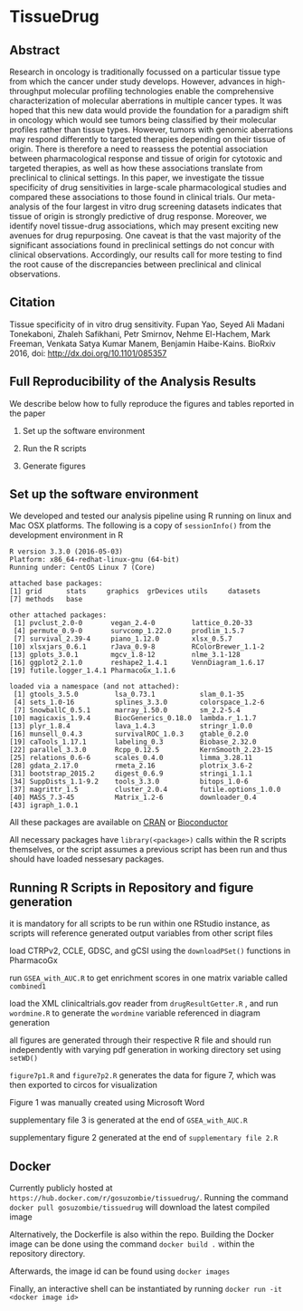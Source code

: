 # TissueDrug

Abstract
--------
Research in oncology is traditionally focussed on a particular  tissue type from which the cancer under study develops. However, advances in high-throughput molecular profiling technologies enable the comprehensive characterization of molecular aberrations in multiple cancer types. It was hoped that this new data would provide the foundation for a paradigm shift in oncology which would see tumors being classified by their molecular profiles rather than tissue types. However, tumors with genomic aberrations may respond differently to targeted therapies depending on their tissue of origin. There is therefore a need to reassess the potential association between pharmacological response and tissue of origin for cytotoxic and targeted therapies, as well as how these associations translate from preclinical to clinical settings. In this paper, we investigate the tissue specificity of drug sensitivities in large-scale pharmacological studies and compared these associations to those found in clinical trials. Our meta-analysis of the four largest in vitro drug screening datasets indicates that tissue of origin is strongly predictive of drug response. Moreover, we identify novel tissue-drug associations, which may present exciting new avenues for drug repurposing. One caveat is that the vast majority of the significant associations found in preclinical settings do not concur with clinical observations. Accordingly, our results call for more testing to find the root cause of the discrepancies between preclinical and clinical observations.


Citation
--------

Tissue specificity of in vitro drug sensitivity. Fupan Yao, Seyed Ali Madani Tonekaboni, Zhaleh Safikhani, Petr Smirnov, Nehme El-Hachem, Mark Freeman, Venkata Satya Kumar Manem, Benjamin Haibe-Kains. BioRxiv 2016, doi: http://dx.doi.org/10.1101/085357


Full Reproducibility of the Analysis Results
--------------------------------------------

We describe below how to fully reproduce the figures and tables reported in the paper

1.  Set up the software environment

2.  Run the R scripts

3.  Generate figures

Set up the software environment
-------------------------------

We developed and tested our analysis pipeline using R running on linux and Mac OSX platforms. The following is a copy of `sessionInfo()` from the development environment in R

```
R version 3.3.0 (2016-05-03)
Platform: x86_64-redhat-linux-gnu (64-bit)
Running under: CentOS Linux 7 (Core)

attached base packages:
[1] grid      stats     graphics  grDevices utils     datasets 
[7] methods   base  

other attached packages:
 [1] pvclust_2.0-0       vegan_2.4-0         lattice_0.20-33    
 [4] permute_0.9-0       survcomp_1.22.0     prodlim_1.5.7      
 [7] survival_2.39-4     piano_1.12.0        xlsx_0.5.7         
[10] xlsxjars_0.6.1      rJava_0.9-8         RColorBrewer_1.1-2 
[13] gplots_3.0.1        mgcv_1.8-12         nlme_3.1-128       
[16] ggplot2_2.1.0       reshape2_1.4.1      VennDiagram_1.6.17 
[19] futile.logger_1.4.1 PharmacoGx_1.1.6  

loaded via a namespace (and not attached):
 [1] gtools_3.5.0         lsa_0.73.1           slam_0.1-35         
 [4] sets_1.0-16          splines_3.3.0        colorspace_1.2-6    
 [7] SnowballC_0.5.1      marray_1.50.0        sm_2.2-5.4          
[10] magicaxis_1.9.4      BiocGenerics_0.18.0  lambda.r_1.1.7      
[13] plyr_1.8.4           lava_1.4.3           stringr_1.0.0       
[16] munsell_0.4.3        survivalROC_1.0.3    gtable_0.2.0        
[19] caTools_1.17.1       labeling_0.3         Biobase_2.32.0      
[22] parallel_3.3.0       Rcpp_0.12.5          KernSmooth_2.23-15  
[25] relations_0.6-6      scales_0.4.0         limma_3.28.11       
[28] gdata_2.17.0         rmeta_2.16           plotrix_3.6-2       
[31] bootstrap_2015.2     digest_0.6.9         stringi_1.1.1       
[34] SuppDists_1.1-9.2    tools_3.3.0          bitops_1.0-6        
[37] magrittr_1.5         cluster_2.0.4        futile.options_1.0.0
[40] MASS_7.3-45          Matrix_1.2-6         downloader_0.4      
[43] igraph_1.0.1 
```

All these packages are available on [CRAN](http://cran.r-project.org) or [Bioconductor](http://www.bioconductor.org)

All necessary packages have `library(<package>)` calls within the R scripts themselves, or the script assumes a previous script has been run and thus should have loaded nessesary packages. 

Running R Scripts in Repository and figure generation
-------------------------------
it is mandatory for all scripts to be run within one RStudio instance, as scripts will reference generated output variables from other script files

load CTRPv2, CCLE, GDSC, and gCSI using the `downloadPSet()` functions in PharmacoGx

run `GSEA_with_AUC.R` to get enrichment scores in one matrix variable called `combined1`

load the XML clinicaltrials.gov reader from `drugResultGetter.R` , and run `wordmine.R` to generate the `wordmine` variable referenced in diagram generation 

all figures are generated through their respective R file and should run independently with varying pdf generation in working directory set using `setWD()`

`figure7p1.R` and `figure7p2.R` generates the data for figure 7, which was then exported to circos for visualization

Figure 1 was manually created using Microsoft Word

supplementary file 3 is generated at the end of `GSEA_with_AUC.R`

supplementary figure 2 generated at the end of `supplementary file 2.R`


Docker
-------------------------------

Currently publicly hosted at `https://hub.docker.com/r/gosuzombie/tissuedrug/`. Running the command `docker pull gosuzombie/tissuedrug` will download the latest compiled image

Alternatively, the Dockerfile is also within the repo. Building the Docker image can be done using the command `docker build .` within the repository directory. 

Afterwards, the image id can be found using `docker images`

Finally, an interactive shell can be instantiated by running `docker run -it <docker image id>`


